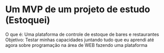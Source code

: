 # Um MVP de um projeto de estudo (Estoquei)
O que é: Uma plataforma de controle de estoque de bares e restaurantes
Objetivo: Testar minhas capacidades juntando tudo que eu aprendi até agora sobre programação na área de WEB fazendo uma plataforma
